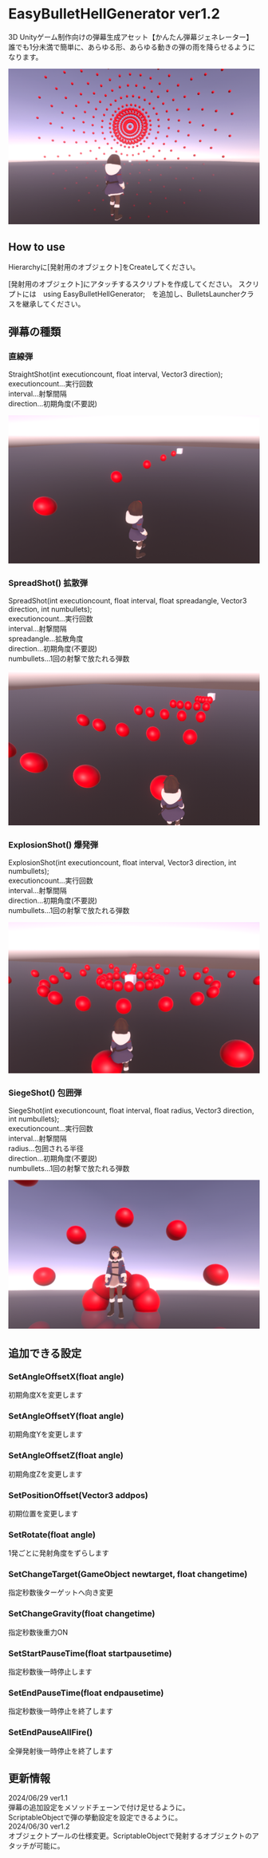 # EasyBulletHellGenerator ver1.2
3D Unityゲーム制作向けの弾幕生成アセット【かんたん弾幕ジェネレーター】  
誰でも1分未満で簡単に、あらゆる形、あらゆる動きの弾の雨を降らせるようになります。

![sc1](https://github.com/NoranekoSan1000/EasyBulletHellGenerater/blob/main/img/sc1.png)

  
## How to use
Hierarchyに[発射用のオブジェクト]をCreateしてください。

[発射用のオブジェクト]にアタッチするスクリプトを作成してください。
スクリプトには　using EasyBulletHellGenerator;　を追加し、BulletsLauncherクラスを継承してください。
  
## 弾幕の種類  


### 直線弾  
StraightShot(int executioncount, float interval, Vector3 direction);  
executioncount...実行回数  
interval...射撃間隔  
direction...初期角度(不要説)  

![sc2](https://github.com/NoranekoSan1000/EasyBulletHellGenerater/blob/main/img/sc2.png)

### SpreadShot() 拡散弾  
SpreadShot(int executioncount, float interval, float spreadangle, Vector3 direction, int numbullets);  
executioncount...実行回数  
interval...射撃間隔  
spreadangle...拡散角度  
direction...初期角度(不要説)  
numbullets...1回の射撃で放たれる弾数 

![sc3](https://github.com/NoranekoSan1000/EasyBulletHellGenerater/blob/main/img/sc3.png)

### ExplosionShot() 爆発弾  
ExplosionShot(int executioncount, float interval, Vector3 direction, int numbullets);  
executioncount...実行回数  
interval...射撃間隔  
direction...初期角度(不要説)  
numbullets...1回の射撃で放たれる弾数  

![sc4](https://github.com/NoranekoSan1000/EasyBulletHellGenerater/blob/main/img/sc4.png)

### SiegeShot() 包囲弾  
SiegeShot(int executioncount, float interval, float radius, Vector3 direction, int numbullets);  
executioncount...実行回数  
interval...射撃間隔  
radius...包囲される半径  
direction...初期角度(不要説)  
numbullets...1回の射撃で放たれる弾数  

![sc5](https://github.com/NoranekoSan1000/EasyBulletHellGenerater/blob/main/img/sc5.png)

  
## 追加できる設定

### SetAngleOffsetX(float angle)  
初期角度Xを変更します

### SetAngleOffsetY(float angle)  
初期角度Yを変更します

### SetAngleOffsetZ(float angle)  
初期角度Zを変更します

### SetPositionOffset(Vector3 addpos)  
初期位置を変更します

### SetRotate(float angle)  
1発ごとに発射角度をずらします

### SetChangeTarget(GameObject newtarget, float changetime)  
指定秒数後ターゲットへ向き変更

### SetChangeGravity(float changetime)  
指定秒数後重力ON

### SetStartPauseTime(float startpausetime)  
指定秒数後一時停止します

### SetEndPauseTime(float endpausetime)  
指定秒数後一時停止を終了します

### SetEndPauseAllFire()  
全弾発射後一時停止を終了します


## 更新情報
2024/06/29 ver1.1  
弾幕の追加設定をメソッドチェーンで付け足せるように。  
ScriptableObjectで弾の挙動設定を設定できるように。  
2024/06/30 ver1.2  
オブジェクトプールの仕様変更。ScriptableObjectで発射するオブジェクトのアタッチが可能に。
